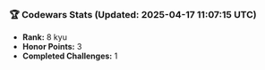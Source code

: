 ### 🏆 Codewars Stats (Updated: 2025-04-17 11:07:15 UTC)

- **Rank:** 8 kyu
- **Honor Points:** 3
- **Completed Challenges:** 1
